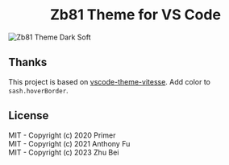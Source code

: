 <h1 align="center">Zb81 Theme for VS Code</h1>

![Zb81 Theme Dark Soft](https://cdn.jsdelivr.net/gh/zb81/blog-assets/images/image-20230721164016314.png)

## Thanks

This project is based on [vscode-theme-vitesse](https://github.com/antfu/vscode-theme-vitesse). Add color to `sash.hoverBorder`.

## License

MIT - Copyright (c) 2020 Primer <br>
MIT - Copyright (c) 2021 Anthony Fu <br>
MIT - Copyright (c) 2023 Zhu Bei
